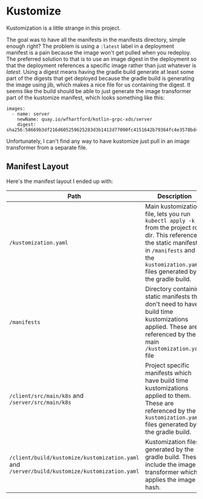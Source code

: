 

# Kustomize

Kustomization is a little strange in this project.

The goal was to have all the manifests in the manifests directory, simple
enough right? The problem is using a `:latest` label in a deployment manifest
is a pain because the image won't get pulled when you redeploy. The preferred
solution to that is to use an image digest in the deployment so that the
deployment references a specific image rather than just whatever is _latest_.
Using a digest means having the gradle build generate at least some part of
the digests that get deployed because the gradle build is generating the
image using jib, which makes a nice file for us containing the digest. It
seems like the build should be able to just generate the image transformer
part of the kustomize manifest, which looks something like this:

```
images:
  - name: server
    newName: quay.io/wfhartford/kotlin-grpc-xds/server
    digest: sha256:58669b3df216d605259625283d3b1412d77090fc4151642b79364fc4e3578bd4
```

Unfortunately, I can't find any way to have kustomize just pull in an image
transformer from a separate file.

## Manifest Layout

Here's the manifest layout I ended up with:

| Path                                                                                          | Description                                                                                                                                                                                                  |
|-----------------------------------------------------------------------------------------------|--------------------------------------------------------------------------------------------------------------------------------------------------------------------------------------------------------------|
| `/kustomization.yaml`                                                                         | Main kustomization file, lets you run `kubectl apply -k .` from the project root dir. This references the static manifests in `/manifests` and the `kustomization.yaml` files generated by the gradle build. |
| `/manifests`                                                                                  | Directory containing static manifests that don't need to have build time kustomizations applied.  These are referenced by the main `/kustomization.yaml` file                                                |
| `/client/src/main/k8s` and `/server/src/main/k8s`                                             | Project specific manifests which have build time kustomizations applied to them. These are referenced by the `kustomization.yaml` files generated by the gradle build.                                       |
| `/client/build/kustomize/kustomization.yaml` and `/server/build/kustomize/kustomization.yaml` | Kustomization files generated by the gradle build. These include the image transformer which applies the image hash.                                                                                         |
